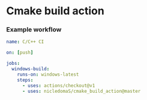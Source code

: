 # Cmake build action

### Example workflow
```yaml
name: C/C++ CI

on: [push]

jobs:
  windows-build:
    runs-on: windows-latest
    steps:
      - uses: actions/checkout@v1
      - uses: nicledomaS/cmake_build_action@master
```

